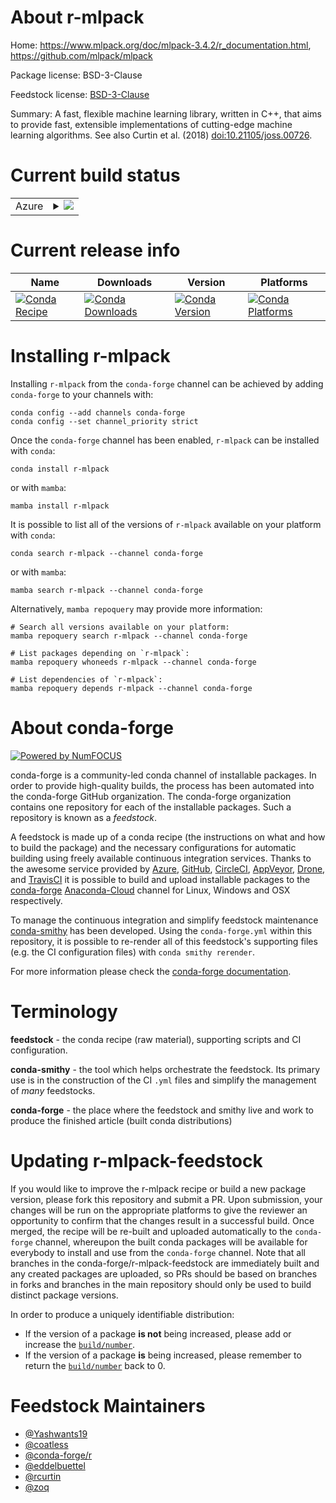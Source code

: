 About r-mlpack
==============

Home: https://www.mlpack.org/doc/mlpack-3.4.2/r_documentation.html, https://github.com/mlpack/mlpack

Package license: BSD-3-Clause

Feedstock license: [BSD-3-Clause](https://github.com/conda-forge/r-mlpack-feedstock/blob/main/LICENSE.txt)

Summary: A fast, flexible machine learning library, written in C++, that aims to provide fast, extensible implementations of cutting-edge machine learning algorithms.  See also Curtin et al. (2018) <doi:10.21105/joss.00726>.

Current build status
====================


<table>
    
  <tr>
    <td>Azure</td>
    <td>
      <details>
        <summary>
          <a href="https://dev.azure.com/conda-forge/feedstock-builds/_build/latest?definitionId=11541&branchName=main">
            <img src="https://dev.azure.com/conda-forge/feedstock-builds/_apis/build/status/r-mlpack-feedstock?branchName=main">
          </a>
        </summary>
        <table>
          <thead><tr><th>Variant</th><th>Status</th></tr></thead>
          <tbody><tr>
              <td>linux_64_r_base4.1</td>
              <td>
                <a href="https://dev.azure.com/conda-forge/feedstock-builds/_build/latest?definitionId=11541&branchName=main">
                  <img src="https://dev.azure.com/conda-forge/feedstock-builds/_apis/build/status/r-mlpack-feedstock?branchName=main&jobName=linux&configuration=linux%20linux_64_r_base4.1" alt="variant">
                </a>
              </td>
            </tr><tr>
              <td>linux_64_r_base4.2</td>
              <td>
                <a href="https://dev.azure.com/conda-forge/feedstock-builds/_build/latest?definitionId=11541&branchName=main">
                  <img src="https://dev.azure.com/conda-forge/feedstock-builds/_apis/build/status/r-mlpack-feedstock?branchName=main&jobName=linux&configuration=linux%20linux_64_r_base4.2" alt="variant">
                </a>
              </td>
            </tr><tr>
              <td>osx_64_r_base4.1</td>
              <td>
                <a href="https://dev.azure.com/conda-forge/feedstock-builds/_build/latest?definitionId=11541&branchName=main">
                  <img src="https://dev.azure.com/conda-forge/feedstock-builds/_apis/build/status/r-mlpack-feedstock?branchName=main&jobName=osx&configuration=osx%20osx_64_r_base4.1" alt="variant">
                </a>
              </td>
            </tr><tr>
              <td>osx_64_r_base4.2</td>
              <td>
                <a href="https://dev.azure.com/conda-forge/feedstock-builds/_build/latest?definitionId=11541&branchName=main">
                  <img src="https://dev.azure.com/conda-forge/feedstock-builds/_apis/build/status/r-mlpack-feedstock?branchName=main&jobName=osx&configuration=osx%20osx_64_r_base4.2" alt="variant">
                </a>
              </td>
            </tr><tr>
              <td>win_64</td>
              <td>
                <a href="https://dev.azure.com/conda-forge/feedstock-builds/_build/latest?definitionId=11541&branchName=main">
                  <img src="https://dev.azure.com/conda-forge/feedstock-builds/_apis/build/status/r-mlpack-feedstock?branchName=main&jobName=win&configuration=win%20win_64_" alt="variant">
                </a>
              </td>
            </tr>
          </tbody>
        </table>
      </details>
    </td>
  </tr>
</table>

Current release info
====================

| Name | Downloads | Version | Platforms |
| --- | --- | --- | --- |
| [![Conda Recipe](https://img.shields.io/badge/recipe-r--mlpack-green.svg)](https://anaconda.org/conda-forge/r-mlpack) | [![Conda Downloads](https://img.shields.io/conda/dn/conda-forge/r-mlpack.svg)](https://anaconda.org/conda-forge/r-mlpack) | [![Conda Version](https://img.shields.io/conda/vn/conda-forge/r-mlpack.svg)](https://anaconda.org/conda-forge/r-mlpack) | [![Conda Platforms](https://img.shields.io/conda/pn/conda-forge/r-mlpack.svg)](https://anaconda.org/conda-forge/r-mlpack) |

Installing r-mlpack
===================

Installing `r-mlpack` from the `conda-forge` channel can be achieved by adding `conda-forge` to your channels with:

```
conda config --add channels conda-forge
conda config --set channel_priority strict
```

Once the `conda-forge` channel has been enabled, `r-mlpack` can be installed with `conda`:

```
conda install r-mlpack
```

or with `mamba`:

```
mamba install r-mlpack
```

It is possible to list all of the versions of `r-mlpack` available on your platform with `conda`:

```
conda search r-mlpack --channel conda-forge
```

or with `mamba`:

```
mamba search r-mlpack --channel conda-forge
```

Alternatively, `mamba repoquery` may provide more information:

```
# Search all versions available on your platform:
mamba repoquery search r-mlpack --channel conda-forge

# List packages depending on `r-mlpack`:
mamba repoquery whoneeds r-mlpack --channel conda-forge

# List dependencies of `r-mlpack`:
mamba repoquery depends r-mlpack --channel conda-forge
```


About conda-forge
=================

[![Powered by
NumFOCUS](https://img.shields.io/badge/powered%20by-NumFOCUS-orange.svg?style=flat&colorA=E1523D&colorB=007D8A)](https://numfocus.org)

conda-forge is a community-led conda channel of installable packages.
In order to provide high-quality builds, the process has been automated into the
conda-forge GitHub organization. The conda-forge organization contains one repository
for each of the installable packages. Such a repository is known as a *feedstock*.

A feedstock is made up of a conda recipe (the instructions on what and how to build
the package) and the necessary configurations for automatic building using freely
available continuous integration services. Thanks to the awesome service provided by
[Azure](https://azure.microsoft.com/en-us/services/devops/), [GitHub](https://github.com/),
[CircleCI](https://circleci.com/), [AppVeyor](https://www.appveyor.com/),
[Drone](https://cloud.drone.io/welcome), and [TravisCI](https://travis-ci.com/)
it is possible to build and upload installable packages to the
[conda-forge](https://anaconda.org/conda-forge) [Anaconda-Cloud](https://anaconda.org/)
channel for Linux, Windows and OSX respectively.

To manage the continuous integration and simplify feedstock maintenance
[conda-smithy](https://github.com/conda-forge/conda-smithy) has been developed.
Using the ``conda-forge.yml`` within this repository, it is possible to re-render all of
this feedstock's supporting files (e.g. the CI configuration files) with ``conda smithy rerender``.

For more information please check the [conda-forge documentation](https://conda-forge.org/docs/).

Terminology
===========

**feedstock** - the conda recipe (raw material), supporting scripts and CI configuration.

**conda-smithy** - the tool which helps orchestrate the feedstock.
                   Its primary use is in the construction of the CI ``.yml`` files
                   and simplify the management of *many* feedstocks.

**conda-forge** - the place where the feedstock and smithy live and work to
                  produce the finished article (built conda distributions)


Updating r-mlpack-feedstock
===========================

If you would like to improve the r-mlpack recipe or build a new
package version, please fork this repository and submit a PR. Upon submission,
your changes will be run on the appropriate platforms to give the reviewer an
opportunity to confirm that the changes result in a successful build. Once
merged, the recipe will be re-built and uploaded automatically to the
`conda-forge` channel, whereupon the built conda packages will be available for
everybody to install and use from the `conda-forge` channel.
Note that all branches in the conda-forge/r-mlpack-feedstock are
immediately built and any created packages are uploaded, so PRs should be based
on branches in forks and branches in the main repository should only be used to
build distinct package versions.

In order to produce a uniquely identifiable distribution:
 * If the version of a package **is not** being increased, please add or increase
   the [``build/number``](https://docs.conda.io/projects/conda-build/en/latest/resources/define-metadata.html#build-number-and-string).
 * If the version of a package **is** being increased, please remember to return
   the [``build/number``](https://docs.conda.io/projects/conda-build/en/latest/resources/define-metadata.html#build-number-and-string)
   back to 0.

Feedstock Maintainers
=====================

* [@Yashwants19](https://github.com/Yashwants19/)
* [@coatless](https://github.com/coatless/)
* [@conda-forge/r](https://github.com/conda-forge/r/)
* [@eddelbuettel](https://github.com/eddelbuettel/)
* [@rcurtin](https://github.com/rcurtin/)
* [@zoq](https://github.com/zoq/)

